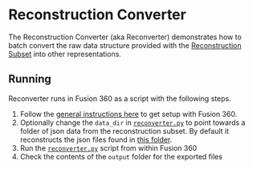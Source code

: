 # Reconstruction Converter
The Reconstruction Converter (aka Reconverter) demonstrates how to batch convert the raw data structure provided with the [Reconstruction Subset](../../docs/reconstruction.md) into other representations.

## Running
Reconverter runs in Fusion 360 as a script with the following steps.
1. Follow the [general instructions here](../) to get setup with Fusion 360.
2. Optionally change the `data_dir` in [`reconverter.py`](reconverter.py) to point towards a folder of json data from the reconstruction subset. By default it reconstructs the json files found in [this folder](../fusion360gym/data).
3. Run the [`reconverter.py`](reconverter.py) script from within Fusion 360
4. Check the contents of the `output` folder for the exported files
